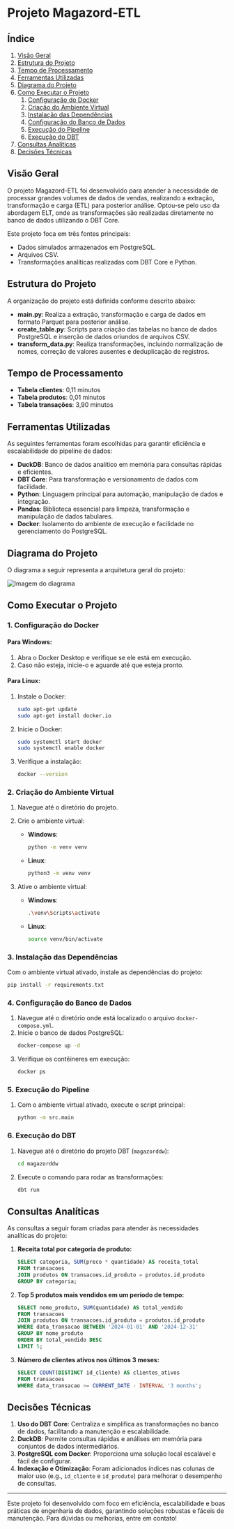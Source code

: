 # Projeto Magazord-ETL

## Índice
1. [Visão Geral](#visão-geral)
2. [Estrutura do Projeto](#estrutura-do-projeto)
3. [Tempo de Processamento](#tempo-de-processamento)
4. [Ferramentas Utilizadas](#ferramentas-utilizadas)
5. [Diagrama do Projeto](#diagrama-do-projeto)
6. [Como Executar o Projeto](#como-executar-o-projeto)
    1. [Configuração do Docker](#1-configuração-do-docker)
    2. [Criação do Ambiente Virtual](#2-criação-do-ambiente-virtual)
    3. [Instalação das Dependências](#3-instalação-das-dependências)
    4. [Configuração do Banco de Dados](#4-configuração-do-banco-de-dados)
    5. [Execução do Pipeline](#5-execução-do-pipeline)
    6. [Execução do DBT](#6-execução-do-dbt)
7. [Consultas Analíticas](#consultas-analíticas)
8. [Decisões Técnicas](#decisões-técnicas)

## Visão Geral
O projeto Magazord-ETL foi desenvolvido para atender à necessidade de processar grandes volumes de dados de vendas, realizando a extração, transformação e carga (ETL) para posterior análise. Optou-se pelo uso da abordagem ELT, onde as transformações são realizadas diretamente no banco de dados utilizando o DBT Core.

Este projeto foca em três fontes principais:
- Dados simulados armazenados em PostgreSQL.
- Arquivos CSV.
- Transformações analíticas realizadas com DBT Core e Python.

## Estrutura do Projeto
A organização do projeto está definida conforme descrito abaixo:

- **main.py**: Realiza a extração, transformação e carga de dados em formato Parquet para posterior análise.
- **create_table.py**: Scripts para criação das tabelas no banco de dados PostgreSQL e inserção de dados oriundos de arquivos CSV.
- **transform_data.py**: Realiza transformações, incluindo normalização de nomes, correção de valores ausentes e deduplicação de registros.

## Tempo de Processamento
- **Tabela clientes**: 0,11 minutos
- **Tabela produtos**: 0,01 minutos
- **Tabela transações**: 3,90 minutos

## Ferramentas Utilizadas
As seguintes ferramentas foram escolhidas para garantir eficiência e escalabilidade do pipeline de dados:

- **DuckDB**: Banco de dados analítico em memória para consultas rápidas e eficientes.
- **DBT Core**: Para transformação e versionamento de dados com facilidade.
- **Python**: Linguagem principal para automação, manipulação de dados e integração.
- **Pandas**: Biblioteca essencial para limpeza, transformação e manipulação de dados tabulares.
- **Docker**: Isolamento do ambiente de execução e facilidade no gerenciamento do PostgreSQL.

## Diagrama do Projeto
O diagrama a seguir representa a arquitetura geral do projeto:

![Imagem do diagrama](https://i.imgur.com/kCbdNAY.png)

## Como Executar o Projeto

### 1. Configuração do Docker

#### Para Windows:
1. Abra o Docker Desktop e verifique se ele está em execução.
2. Caso não esteja, inicie-o e aguarde até que esteja pronto.

#### Para Linux:
1. Instale o Docker:
   ```bash
   sudo apt-get update
   sudo apt-get install docker.io
   ```
2. Inicie o Docker:
   ```bash
   sudo systemctl start docker
   sudo systemctl enable docker
   ```
3. Verifique a instalação:
   ```bash
   docker --version
   ```

### 2. Criação do Ambiente Virtual

1. Navegue até o diretório do projeto.
2. Crie o ambiente virtual:
   - **Windows**:
     ```bash
     python -m venv venv
     ```
   - **Linux**:
     ```bash
     python3 -m venv venv
     ```

3. Ative o ambiente virtual:
   - **Windows**:
     ```bash
     .\venv\Scripts\activate
     ```
   - **Linux**:
     ```bash
     source venv/bin/activate
     ```

### 3. Instalação das Dependências

Com o ambiente virtual ativado, instale as dependências do projeto:
```bash
pip install -r requirements.txt
```

### 4. Configuração do Banco de Dados

1. Navegue até o diretório onde está localizado o arquivo `docker-compose.yml`.
2. Inicie o banco de dados PostgreSQL:
   ```bash
   docker-compose up -d
   ```
3. Verifique os contêineres em execução:
   ```bash
   docker ps
   ```

### 5. Execução do Pipeline

1. Com o ambiente virtual ativado, execute o script principal:
   ```bash
   python -m src.main
   ```

### 6. Execução do DBT

1. Navegue até o diretório do projeto DBT (`magazorddw`):
   ```bash
   cd magazorddw
   ```
2. Execute o comando para rodar as transformações:
   ```bash
   dbt run
   ```

## Consultas Analíticas

As consultas a seguir foram criadas para atender às necessidades analíticas do projeto:

1. **Receita total por categoria de produto:**
   ```sql
   SELECT categoria, SUM(preco * quantidade) AS receita_total
   FROM transacoes
   JOIN produtos ON transacoes.id_produto = produtos.id_produto
   GROUP BY categoria;
   ```

2. **Top 5 produtos mais vendidos em um período de tempo:**
   ```sql
   SELECT nome_produto, SUM(quantidade) AS total_vendido
   FROM transacoes
   JOIN produtos ON transacoes.id_produto = produtos.id_produto
   WHERE data_transacao BETWEEN '2024-01-01' AND '2024-12-31'
   GROUP BY nome_produto
   ORDER BY total_vendido DESC
   LIMIT 5;
   ```

3. **Número de clientes ativos nos últimos 3 meses:**
   ```sql
   SELECT COUNT(DISTINCT id_cliente) AS clientes_ativos
   FROM transacoes
   WHERE data_transacao >= CURRENT_DATE - INTERVAL '3 months';
   ```

## Decisões Técnicas

1. **Uso do DBT Core**: Centraliza e simplifica as transformações no banco de dados, facilitando a manutenção e escalabilidade.
2. **DuckDB**: Permite consultas rápidas e análises em memória para conjuntos de dados intermediários.
3. **PostgreSQL com Docker**: Proporciona uma solução local escalável e fácil de configurar.
4. **Indexação e Otimização**: Foram adicionados índices nas colunas de maior uso (e.g., `id_cliente` e `id_produto`) para melhorar o desempenho de consultas.

---

Este projeto foi desenvolvido com foco em eficiência, escalabilidade e boas práticas de engenharia de dados, garantindo soluções robustas e fáceis de manutenção. Para dúvidas ou melhorias, entre em contato!

